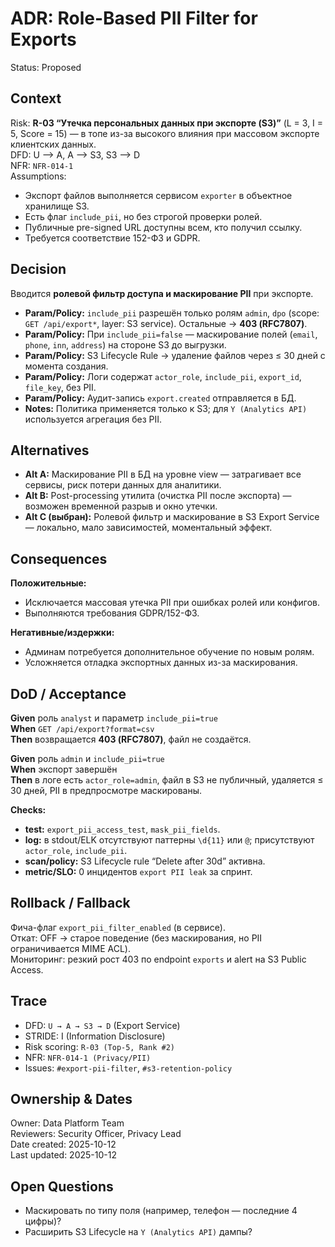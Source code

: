 # ADR: Role-Based PII Filter for Exports

Status: Proposed

## Context

Risk: **R-03 “Утечка персональных данных при экспорте (S3)”** (L = 3, I = 5, Score = 15) — в топе из-за высокого влияния при массовом экспорте клиентских данных.  
DFD: U --> A, A --> S3, S3 --> D  
NFR: `NFR-014-1`  
Assumptions:

- Экспорт файлов выполняется сервисом `exporter` в объектное хранилище S3.
- Есть флаг `include_pii`, но без строгой проверки ролей.
- Публичные pre-signed URL доступны всем, кто получил ссылку.
- Требуется соответствие 152-ФЗ и GDPR.

## Decision

Вводится **ролевой фильтр доступа и маскирование PII** при экспорте.

- **Param/Policy:** `include_pii` разрешён только ролям `admin`, `dpo` (scope: `GET /api/export*`, layer: S3 service). Остальные → **403 (RFC7807)**.
- **Param/Policy:** При `include_pii=false` — маскирование полей (`email`, `phone`, `inn`, `address`) на стороне S3 до выгрузки.
- **Param/Policy:** S3 Lifecycle Rule → удаление файлов через ≤ 30 дней с момента создания.
- **Param/Policy:** Логи содержат `actor_role`, `include_pii`, `export_id`, `file_key`, без PII.
- **Param/Policy:** Аудит-запись `export.created` отправляется в БД.
- **Notes:** Политика применяется только к S3; для `Y (Analytics API)` используется агрегация без PII.

## Alternatives

- **Alt A:** Маскирование PII в БД на уровне view — затрагивает все сервисы, риск потери данных для аналитики.
- **Alt B:** Post-processing утилита (очистка PII после экспорта) — возможен временной разрыв и окно утечки.
- **Alt C (выбран):** Ролевой фильтр и маскирование в S3 Export Service — локально, мало зависимостей, моментальный эффект.

## Consequences

**Положительные:**

- Исключается массовая утечка PII при ошибках ролей или конфигов.
- Выполняются требования GDPR/152-ФЗ.

**Негативные/издержки:**

- Админам потребуется дополнительное обучение по новым ролям.
- Усложняется отладка экспортных данных из-за маскирования.

## DoD / Acceptance

**Given** роль `analyst` и параметр `include_pii=true`  
**When** `GET /api/export?format=csv`  
**Then** возвращается **403 (RFC7807)**, файл не создаётся.

**Given** роль `admin` и `include_pii=true`  
**When** экспорт завершён  
**Then** в логе есть `actor_role=admin`, файл в S3 не публичный, удаляется ≤ 30 дней, PII в предпросмотре маскированы.

**Checks:**

- **test:** `export_pii_access_test`, `mask_pii_fields`.
- **log:** в stdout/ELK отсутствуют паттерны `\d{11}` или `@`; присутствуют `actor_role`, `include_pii`.
- **scan/policy:** S3 Lifecycle rule “Delete after 30d” активна.
- **metric/SLO:** 0 инцидентов `export PII leak` за спринт.

## Rollback / Fallback

Фича-флаг `export_pii_filter_enabled` (в сервисе).  
Откат: OFF → старое поведение (без маскирования, но PII ограничивается MIME ACL).  
Мониторинг: резкий рост 403 по endpoint `exports` и alert на S3 Public Access.

## Trace

- DFD: `U → A → S3 → D` (Export Service)
- STRIDE: I (Information Disclosure)
- Risk scoring: `R-03 (Top-5, Rank #2)`
- NFR: `NFR-014-1 (Privacy/PII)`
- Issues: `#export-pii-filter`, `#s3-retention-policy`

## Ownership & Dates

Owner: Data Platform Team  
Reviewers: Security Officer, Privacy Lead  
Date created: 2025-10-12  
Last updated: 2025-10-12

## Open Questions

- Маскировать по типу поля (например, телефон — последние 4 цифры)?
- Расширить S3 Lifecycle на `Y (Analytics API)` дампы?    
